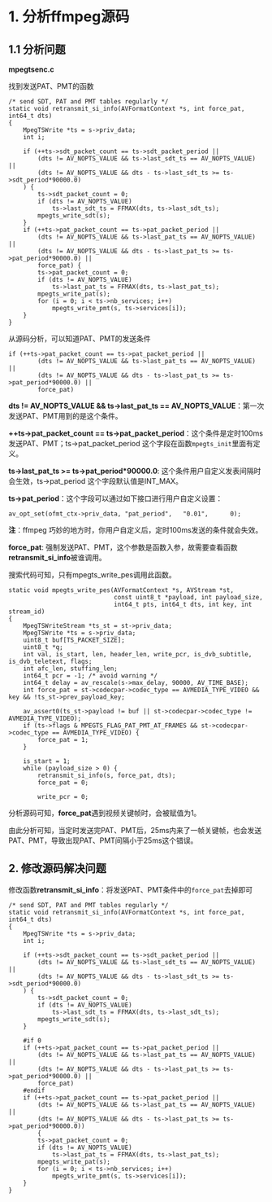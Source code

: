 # 1. 分析ffmpeg源码

## 1.1 分析问题

**mpegtsenc.c**

找到发送PAT、PMT的函数

```
/* send SDT, PAT and PMT tables regularly */
static void retransmit_si_info(AVFormatContext *s, int force_pat, int64_t dts)
{
    MpegTSWrite *ts = s->priv_data;
    int i;

    if (++ts->sdt_packet_count == ts->sdt_packet_period ||
        (dts != AV_NOPTS_VALUE && ts->last_sdt_ts == AV_NOPTS_VALUE) ||
        (dts != AV_NOPTS_VALUE && dts - ts->last_sdt_ts >= ts->sdt_period*90000.0)
    ) {
        ts->sdt_packet_count = 0;
        if (dts != AV_NOPTS_VALUE)
            ts->last_sdt_ts = FFMAX(dts, ts->last_sdt_ts);
        mpegts_write_sdt(s);
    }
    if (++ts->pat_packet_count == ts->pat_packet_period ||
        (dts != AV_NOPTS_VALUE && ts->last_pat_ts == AV_NOPTS_VALUE) ||
        (dts != AV_NOPTS_VALUE && dts - ts->last_pat_ts >= ts->pat_period*90000.0) ||
        force_pat) {
        ts->pat_packet_count = 0;
        if (dts != AV_NOPTS_VALUE)
            ts->last_pat_ts = FFMAX(dts, ts->last_pat_ts);
        mpegts_write_pat(s);
        for (i = 0; i < ts->nb_services; i++)
            mpegts_write_pmt(s, ts->services[i]);
    }
}
```

从源码分析，可以知道PAT、PMT的发送条件

```
if (++ts->pat_packet_count == ts->pat_packet_period ||
        (dts != AV_NOPTS_VALUE && ts->last_pat_ts == AV_NOPTS_VALUE) ||
        (dts != AV_NOPTS_VALUE && dts - ts->last_pat_ts >= ts->pat_period*90000.0) ||
        force_pat)
```

**dts != AV_NOPTS_VALUE && ts->last_pat_ts == AV_NOPTS_VALUE**：第一次发送PAT、PMT用到的是这个条件。

**++ts->pat_packet_count == ts->pat_packet_period**：这个条件是定时100ms发送PAT、PMT；ts->pat_packet_period 这个字段在函数`mpegts_init`里面有定义。

**ts->last_pat_ts >= ts->pat_period*90000.0**: 这个条件用户自定义发表间隔时会生效，ts->pat_period 这个字段默认值是INT_MAX。

**ts->pat_period**：这个字段可以通过如下接口进行用户自定义设置：
```
av_opt_set(ofmt_ctx->priv_data, "pat_period",   "0.01",      0);
```

**注**：ffmpeg 巧妙的地方时，你用户自定义后，定时100ms发送的条件就会失效。

**force_pat**: 强制发送PAT、PMT，这个参数是函数入参，故需要查看函数**retransmit_si_info**被谁调用。

搜索代码可知，只有mpegts_write_pes调用此函数。

```
static void mpegts_write_pes(AVFormatContext *s, AVStream *st,
                             const uint8_t *payload, int payload_size,
                             int64_t pts, int64_t dts, int key, int stream_id)
{
    MpegTSWriteStream *ts_st = st->priv_data;
    MpegTSWrite *ts = s->priv_data;
    uint8_t buf[TS_PACKET_SIZE];
    uint8_t *q;
    int val, is_start, len, header_len, write_pcr, is_dvb_subtitle, is_dvb_teletext, flags;
    int afc_len, stuffing_len;
    int64_t pcr = -1; /* avoid warning */
    int64_t delay = av_rescale(s->max_delay, 90000, AV_TIME_BASE);
    int force_pat = st->codecpar->codec_type == AVMEDIA_TYPE_VIDEO && key && !ts_st->prev_payload_key;

    av_assert0(ts_st->payload != buf || st->codecpar->codec_type != AVMEDIA_TYPE_VIDEO);
    if (ts->flags & MPEGTS_FLAG_PAT_PMT_AT_FRAMES && st->codecpar->codec_type == AVMEDIA_TYPE_VIDEO) {
        force_pat = 1;
    }

    is_start = 1;
    while (payload_size > 0) {
        retransmit_si_info(s, force_pat, dts);
        force_pat = 0;

        write_pcr = 0;
```

分析源码可知，**force_pat**遇到视频关键帧时，会被赋值为1。

由此分析可知，当定时发送完PAT、PMT后，25ms内来了一帧关键帧，也会发送PAT、PMT，导致出现PAT、PMT间隔小于25ms这个错误。

## 2. 修改源码解决问题

修改函数**retransmit_si_info**：将发送PAT、PMT条件中的`force_pat`去掉即可

```
/* send SDT, PAT and PMT tables regularly */
static void retransmit_si_info(AVFormatContext *s, int force_pat, int64_t dts)
{
    MpegTSWrite *ts = s->priv_data;
    int i;

    if (++ts->sdt_packet_count == ts->sdt_packet_period ||
        (dts != AV_NOPTS_VALUE && ts->last_sdt_ts == AV_NOPTS_VALUE) ||
        (dts != AV_NOPTS_VALUE && dts - ts->last_sdt_ts >= ts->sdt_period*90000.0)
    ) {
        ts->sdt_packet_count = 0;
        if (dts != AV_NOPTS_VALUE)
            ts->last_sdt_ts = FFMAX(dts, ts->last_sdt_ts);
        mpegts_write_sdt(s);
    }

	#if 0
    if (++ts->pat_packet_count == ts->pat_packet_period ||
        (dts != AV_NOPTS_VALUE && ts->last_pat_ts == AV_NOPTS_VALUE) ||
        (dts != AV_NOPTS_VALUE && dts - ts->last_pat_ts >= ts->pat_period*90000.0) ||
        force_pat)
	#endif
	if (++ts->pat_packet_count == ts->pat_packet_period ||
        (dts != AV_NOPTS_VALUE && ts->last_pat_ts == AV_NOPTS_VALUE) ||
        (dts != AV_NOPTS_VALUE && dts - ts->last_pat_ts >= ts->pat_period*90000.0))
		{
        ts->pat_packet_count = 0;
        if (dts != AV_NOPTS_VALUE)
            ts->last_pat_ts = FFMAX(dts, ts->last_pat_ts);
        mpegts_write_pat(s);
        for (i = 0; i < ts->nb_services; i++)
            mpegts_write_pmt(s, ts->services[i]);
    }
}
```
